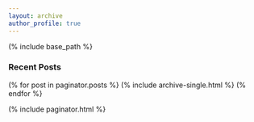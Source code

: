 ```yaml
---
layout: archive
author_profile: true
---
```

(% include base_path %}

### Recent Posts

(% for post in paginator.posts %}
(% include archive-single.html %}
(% endfor %}

(% include paginator.html %}
